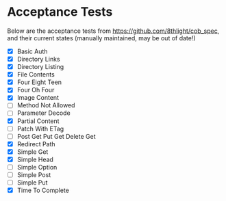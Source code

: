 # Acceptance Tests

Below are the acceptance tests from https://github.com/8thlight/cob_spec, and their current states (manually maintained, may be out of date!)

- [X] Basic Auth
- [X] Directory Links
- [X] Directory Listing
- [X] File Contents
- [X] Four Eight Teen
- [X] Four Oh Four
- [X] Image Content
- [ ] Method Not Allowed
- [ ] Parameter Decode
- [X] Partial Content
- [ ] Patch With ETag
- [ ] Post Get Put Get Delete Get
- [X] Redirect Path
- [X] Simple Get
- [X] Simple Head
- [ ] Simple Option
- [ ] Simple Post
- [ ] Simple Put
- [X] Time To Complete
